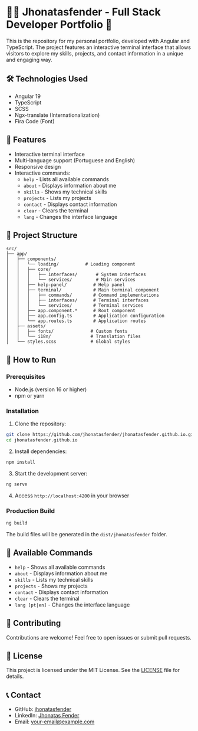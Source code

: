 # 👨‍💻 Jhonatasfender - Full Stack Developer Portfolio 🚀

This is the repository for my personal portfolio, developed with Angular and TypeScript. The project features an interactive terminal interface that allows visitors to explore my skills, projects, and contact information in a unique and engaging way.

## 🛠️ Technologies Used

- Angular 19
- TypeScript
- SCSS
- Ngx-translate (Internationalization)
- Fira Code (Font)

## 🚀 Features

- Interactive terminal interface
- Multi-language support (Portuguese and English)
- Responsive design
- Interactive commands:
  - `help` - Lists all available commands
  - `about` - Displays information about me
  - `skills` - Shows my technical skills
  - `projects` - Lists my projects
  - `contact` - Displays contact information
  - `clear` - Clears the terminal
  - `lang` - Changes the interface language

## 📁 Project Structure

```
src/
├── app/
│   ├── components/
│   │   └── loading/          # Loading component
│   │   ├── core/
│   │   │   ├── interfaces/       # System interfaces
│   │   │   └── services/         # Main services
│   │   ├── help-panel/          # Help panel
│   │   ├── terminal/            # Main terminal component
│   │   │   ├── commands/        # Command implementations
│   │   │   ├── interfaces/      # Terminal interfaces
│   │   │   └── services/        # Terminal services
│   │   ├── app.component.*      # Root component
│   │   ├── app.config.ts        # Application configuration
│   │   └── app.routes.ts        # Application routes
│   ├── assets/
│   │   ├── fonts/              # Custom fonts
│   │   └── i18n/               # Translation files
│   └── styles.scss             # Global styles
```

## 🚀 How to Run

### Prerequisites

- Node.js (version 16 or higher)
- npm or yarn

### Installation

1. Clone the repository:

```bash
git clone https://github.com/jhonatasfender/jhonatasfender.github.io.git
cd jhonatasfender.github.io
```

2. Install dependencies:

```bash
npm install
```

3. Start the development server:

```bash
ng serve
```

4. Access `http://localhost:4200` in your browser

### Production Build

```bash
ng build
```

The build files will be generated in the `dist/jhonatasfender` folder.

## 📝 Available Commands

- `help` - Shows all available commands
- `about` - Displays information about me
- `skills` - Lists my technical skills
- `projects` - Shows my projects
- `contact` - Displays contact information
- `clear` - Clears the terminal
- `lang [pt|en]` - Changes the interface language

## 🤝 Contributing

Contributions are welcome! Feel free to open issues or submit pull requests.

## 📄 License

This project is licensed under the MIT License. See the [LICENSE](LICENSE) file for details.

## 📞 Contact

- GitHub: [jhonatasfender](https://github.com/jhonatasfender)
- LinkedIn: [Jhonatas Fender](https://linkedin.com/in/jhonatasfender)
- Email: [your-email@example.com](mailto:your-email@example.com)
